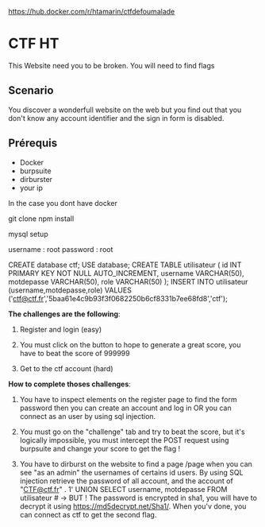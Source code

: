 https://hub.docker.com/r/htamarin/ctfdefoumalade

# CTF HT
This Website need you to be broken.
You will need to find flags

## Scenario

You discover a wonderfull website on the web but you find out that you don't know any account identifier and the sign in form is disabled.

## Prérequis

- Docker
- burpsuite
- dirburster
- your ip

In the case you dont have docker

git clone 
npm install

mysql setup

username : root
password : root


CREATE database ctf;
USE database;
CREATE TABLE utilisateur 
(
   id INT PRIMARY KEY NOT NULL AUTO_INCREMENT,
   username VARCHAR(50),
   motdepasse VARCHAR(50),
   role VARCHAR(50)
);
INSERT INTO utilisateur (username,motdepasse,role) VALUES ('ctf@ctf.fr','5baa61e4c9b93f3f0682250b6cf8331b7ee68fd8','ctf');


**The challenges are the following**:
1. Register and login (easy)

2. You must click on the button to hope to generate a great score, you have to beat the score of 999999

3. Get to the ctf account (hard)

**How to complete thoses challenges**:
1. You have to inspect elements on the register page to find the form password then you can create an account and log in OR you can connect as an user by using sql injection.

2. You must go on the "challenge" tab and try to beat the score, but it's logically impossible, you must intercept the POST request using burpsuite and change your score to get the flag !

3. You have to dirburst on the website to find a page /page when you can see "as an admin" the usernames of certains id users.
By using SQL injection retrieve the password of all account, and the account of "CTF@ctf.fr" .
1' UNION SELECT username, motdepasse FROM utilisateur #
-> BUT ! The password is encrypted in sha1, you will have to decrypt it using https://md5decrypt.net/Sha1/. When you'v done, you can connect as ctf to get the second flag.